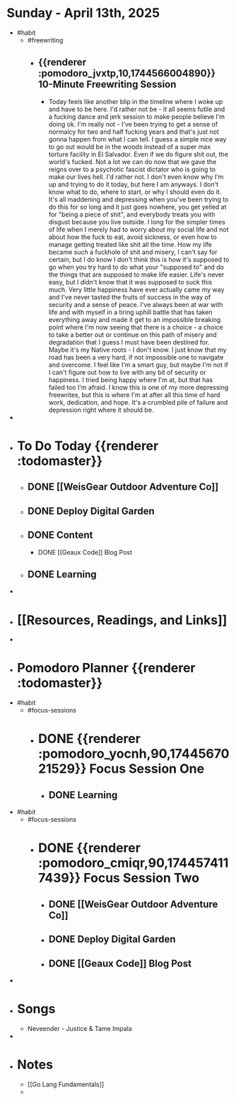 # Sunday - April 13th, 2025
- #habit
	- #freewriting
		- ## {{renderer :pomodoro_jvxtp,10,1744566004890}} 10-Minute Freewriting Session
			- Today feels like another blip in the timeline where I woke up and have to be here. I'd rather not be - it all seems futile and a fucking dance and jerk session to make people believe I'm doing ok. I'm really not - I've been trying to get a sense of normalcy for two and half fucking years and that's just not gonna happen from what I can tell. I guess a simple nice way to go out would be in the woods instead of a super max torture facility in El Salvador. Even if we do figure shit out, the world's fucked. Not a lot we can do now that we gave the reigns over to a psychotic fascist dictator who is going to make our lives hell. I'd rather not. I don't even know why I'm up and trying to do it today, but here I am anyways. I don't know what to do, where to start, or why I should even do it. It's all maddening and depressing when you've been trying to do this for so long and it just goes nowhere, you get yelled at for "being a piece of shit", and everybody treats you with disgust because you live outside. I long for the simpler times of life when I merely had to worry about my social life and not about how the fuck to eat, avoid sickness, or even how to manage getting treated like shit all the time. How my life became such a fuckhole of shit and misery, I can't say for certain, but I do know I don't think this is how it's supposed to go when you try hard to do what your "supposed to" and do the things that are supposed to make life easier. Life's never easy, but I didn't know that it was supposed to suck this much. Very little happiness have ever actually came my way and I've never tasted the fruits of success in the way of security and a sense of peace. I've always been at war with life and with myself in a tiring uphill battle that has taken everything away and made it get to an impossible breaking point where I'm now seeing that there is a choice - a choice to take a better out or continue on this path of misery and degradation that I guess I must have been destined for. Maybe it's my Native roots - I don't know. I just know that my road has been a very hard, if not impossible one to navigate and overcome. I feel like I'm a smart guy, but maybe I'm not if I can't figure out how to live with any bit of security or happiness. I tried being happy where I'm at, but that has failed too I'm afraid. I know this is one of my more depressing freewrites, but this is where I'm at after all this time of hard work, dedication, and hope. It's a crumbled pile of failure and depression right where it should be.
-
- # To Do Today {{renderer :todomaster}}
	- ## DONE [[WeisGear Outdoor Adventure Co]]
	- ## DONE Deploy Digital Garden
	- ## DONE Content
		- DONE [[Geaux Code]] Blog Post
	- ## DONE Learning
-
- # [[Resources, Readings, and Links]]
-
- # Pomodoro Planner {{renderer :todomaster}}
- #habit
	- #focus-sessions
		- # DONE {{renderer :pomodoro_yocnh,90,1744567021529}} Focus Session One
			- ## DONE Learning
- #habit
	- #focus-sessions
		- # DONE {{renderer :pomodoro_cmiqr,90,1744574117439}} Focus Session Two
			- ## DONE [[WeisGear Outdoor Adventure Co]]
			- ## DONE Deploy Digital Garden
			- ## DONE [[Geaux Code]] Blog Post
-
- # Songs
	- Neveender - Justice & Tame Impala
-
- # Notes
	- [[Go Lang Fundamentals]]
	-